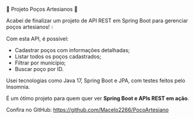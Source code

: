 🚀 Projeto Poços Artesianos 🚀

Acabei de finalizar um projeto de API REST em Spring Boot para gerenciar poços artesianos! 💧

Com esta API, é possível:
- Cadastrar poços com informações detalhadas;
- Listar todos os poços cadastrados;
- Filtrar por município;
- Buscar poço por ID.

Usei tecnologias como Java 17, Spring Boot e JPA, com testes feitos pelo Insomnia.

É um ótimo projeto para quem quer ver **Spring Boot e APIs REST em ação**.

Confira no GitHub: https://github.com/Macelo2266/PocoArtesiano
